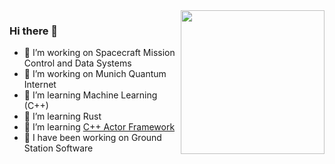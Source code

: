 <img align='right' src="https://media.giphy.com/media/26uf9QPzzlKPvQG5O/giphy.gif" width="230">

### Hi there 👋

- 🔭 I’m working on Spacecraft Mission Control and Data Systems
- 🔭 I’m working on Munich Quantum Internet
- 🌱 I’m learning Machine Learning (C++)
- 🌱 I’m learning Rust
- 🌱 I’m learning <a href="www.actor-framework.org"> C++ Actor Framework </a>
- :satellite: I have been working on Ground Station Software

<!--
**weberdaniel/weberdaniel** is a ✨ _special_ ✨ repository because its `README.md` (this file) appears on your GitHub profile.

Here are some ideas to get you started:

- 🔭 I’m currently working on ...
- 🌱 I’m currently learning ...
- 👯 I’m looking to collaborate on ...
- 🤔 I’m looking for help with ...
- 💬 Ask me about ...
- 📫 How to reach me: ...
- 😄 Pronouns: ...
- ⚡ Fun fact: ...
-->
